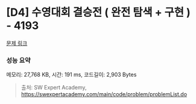# [D4] 수영대회 결승전 ( 완전 탐색 + 구현 ) - 4193 

[문제 링크](https://swexpertacademy.com/main/code/problem/problemDetail.do?contestProbId=AWKaG6_6AGQDFARV) 

### 성능 요약

메모리: 27,768 KB, 시간: 191 ms, 코드길이: 2,903 Bytes



> 출처: SW Expert Academy, https://swexpertacademy.com/main/code/problem/problemList.do